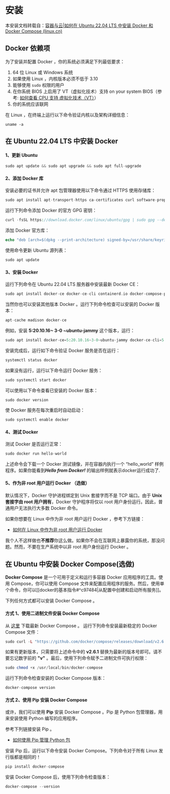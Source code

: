 # 安装

本安装文档转载自：[容器与云|如何在 Ubuntu 22.04 LTS 中安装 Docker 和 Docker Compose (linux.cn)](https://linux.cn/article-14871-1.html#:~:text=%E5%9C%A8%20Ubuntu%2022.04%20LTS%20%E4%B8%AD%E5%AE%89%E8%A3%85%20Docker%201%201%E3%80%81%E6%9B%B4%E6%96%B0,%EF%BC%88%E9%80%89%E5%81%9A%EF%BC%89%20%E9%BB%98%E8%AE%A4%E6%83%85%E5%86%B5%E4%B8%8B%EF%BC%8CDocker%20%E5%AE%88%E6%8A%A4%E8%BF%9B%E7%A8%8B%E7%BB%91%E5%AE%9A%E5%88%B0%20Unix%20%E5%A5%97%E6%8E%A5%E5%AD%97%E8%80%8C%E4%B8%8D%E6%98%AF%20TCP%20%E7%AB%AF%E5%8F%A3%E3%80%82%20)

## Docker 依赖项
为了安装并配置 Docker ，你的系统必须满足下列最低要求：

1. 64 位 Linux 或 Windows 系统
2. 如果使用 Linux ，内核版本必须不低于 3.10
3. 能够使用 `sudo` 权限的用户
4. 在你系统 BIOS 上启用了 VT（虚拟化技术）支持 on your system BIOS（参考: [如何查看 CPU 支持 虚拟化技术（VT）](https://ostechnix.com/how-to-find-if-a-cpu-supports-virtualization-technology-vt/)）
5. 你的系统应该联网

在 Linux ，在终端上运行以下命令验证内核以及架构详细信息：
```
uname -a
```

## 在 Ubuntu 22.04 LTS 中安装 Docker
#### 1、更新 Ubuntu
```php
sudo apt update && sudo apt upgrade && sudo apt full-upgrade
```
#### 2、添加 Docker 库
安装必要的证书并允许 apt 包管理器使用以下命令通过 HTTPS 使用存储库：
```php
sudo apt install apt-transport-https ca-certificates curl software-properties-common gnupg lsb-release
```
运行下列命令添加 Docker 的官方 GPG 密钥：
```php
curl -fsSL https://download.docker.com/linux/ubuntu/gpg | sudo gpg --dearmor -o /usr/share/keyrings/docker-archive-keyring.gpg
```
添加 Docker 官方库：
```php
echo "deb [arch=$(dpkg --print-architecture) signed-by=/usr/share/keyrings/docker-archive-keyring.gpg] https://download.docker.com/linux/ubuntu $(lsb_release -cs) stable" | sudo tee /etc/apt/sources.list.d/docker.list > /dev/null
```
使用命令更新 Ubuntu 源列表：
```php
sudo apt update
```
#### 3、安装 Docker
运行下列命令在 Ubuntu 22.04 LTS 服务器中安装最新 Docker CE：
```php
sudo apt install docker-ce docker-ce-cli containerd.io docker-compose-plugin
```

当然你也可以安装其他版本 Docker 。运行下列命令检查可以安装的 Docker 版本：
```php
apt-cache madison docker-ce
```
例如，安装 **5:20.10.16~ 3-0 ~ubuntu-jammy** 这个版本，运行：
```php
sudo apt install docker-ce=5:20.10.16~3-0~ubuntu-jammy docker-ce-cli=5:20.10.16~3-0~ubuntu-jammy containerd.io
```


安装完成后，运行如下命令验证 Docker 服务是否在运行：
```php
systemctl status docker
```
如果没有运行，运行以下命令运行 Docker 服务：
```php
sudo systemctl start docker
```
可以使用以下命令查看已安装的 Docker 版本：
```php
sudo docker version
```

使 Docker 服务在每次重启时自动启动：
```php
sudo systemctl enable docker
```

#### 4、测试 Docker
测试 Docker 是否运行正常：
```php
sudo docker run hello-world
```
上述命令会下载一个 Docker 测试镜像，并在容器内执行一个 “hello_world” 样例程序。如果你能看到***Hello from Docker!*** 的输出样例就表示docker运行成功了.

#### 5、作为非 root 用户运行 Docker （选做）
默认情况下，Docker 守护进程绑定到 Unix 套接字而不是 TCP 端口。由于 **Unix 套接字由 root 用户拥有**，Docker 守护程序将仅以 root 用户身份运行。因此，普通用户无法执行大多数 Docker 命令。

如果你想要在 Linux 中作为非 root 用户运行 Docker ，参考下方链接：

- [如何在 Linux 中作为非 root 用户运行 Docker](https://ostechnix.com/how-to-run-docker-as-non-root-user-in-linux/)

我个人不这样做也**不推荐**你这么做。如果你不会在互联网上暴露你的系统，那没问题。然而，不要在生产系统中以非 root 用户身份运行 Docker 。

## 在 Ubuntu 中安装 Docker Compose(选做)
**Docker Compose** 是一个可用于定义和运行多容器 Docker 应用程序的工具。使用 Compose，你可以使用 Compose 文件来配置应用程序的服务。然后，使用单个命令，你可以[[docker的基本指令#^c97484|从配置中创建和启动所有服务]]。

下列任何方式都可以安装 Docker Compose 。

#### 方式 1、使用二进制文件安装 Docker Compose
从 [这里](https://github.com/docker/compose/releases) 下载最新 Docker Compose 。
运行下列命令安装最新稳定的 Docker Compose 文件：
```php
sudo curl -L "https://github.com/docker/compose/releases/download/v2.6.1/docker-compose-$(uname -s)-$(uname -m)" -o /usr/local/bin/docker-compose
```
如果有更新版本，只需要将上述命令中的 **v2.6.1** 替换为最新的版本号即可。请不要忘记数字前的 **"v"** 。最后，使用下列命令赋予二进制文件可执行权限：
```php
sudo chmod +x /usr/local/bin/docker-compose
```
运行下列命令检查安装的 Docker Compose 版本：
```php
docker-compose version
```

#### 方式 2、使用 Pip 安装 Docker Compose
或许，我们可以使用 **Pip** 安装 Docker Compose 。Pip 是 Python 包管理器，用来安装使用 Python 编写的应用程序。

参考下列链接安装 Pip 。

- [如何使用 Pip 管理 Python 包](https://ostechnix.com/manage-python-packages-using-pip/)

安装 Pip 后，运行以下命令安装 Docker Compose。下列命令对于所有 Linux 发行版都是相同的！
```php
pip install docker-compose
```
安装 Docker Compose 后，使用下列命令检查版本：
```php
docker-compose --version
```

